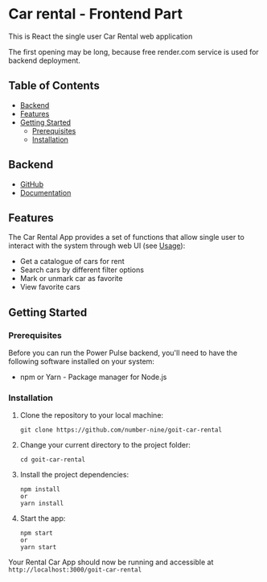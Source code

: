 # Car rental - Frontend Part

This is React the single user Car Rental web application 

The first opening may be long, because free render.com service is used for backend deployment.

## Table of Contents

- [Backend](#backend)
- [Features](#features)
- [Getting Started](#getting-started)
  - [Prerequisites](#prerequisites)
  - [Installation](#installation)


## <a id="backend">Backend</a>

- [GitHub](https://github.com/number-nine/goit-car-rental-backend)
- [Documentation](https://goit-car-rental.onrender.com/api-docs/)

## <a id="features">Features</a>

The Car Rental App provides a set of functions that allow single user to interact with the system through web UI (see [Usage](#usage)):

- Get a catalogue of cars for rent
- Search cars by different filter options
- Mark or unmark car as favorite
- View favorite cars


## <a id="getting-started">Getting Started</a>

### <a id="prerequisites">Prerequisites</a>

Before you can run the Power Pulse backend, you'll need to have the following software installed on your system:

- npm or Yarn - Package manager for Node.js

### <a id="installation">Installation</a>

1. Clone the repository to your local machine:
   ```
   git clone https://github.com/number-nine/goit-car-rental
   ```
2. Change your current directory to the project folder:
   ```
   cd goit-car-rental
   ```
3. Install the project dependencies:
   ```
   npm install
   or
   yarn install
   ```
5. Start the app:
   ```
   npm start
   or
   yarn start
   ```

Your Rental Car App should now be running and accessible at `http://localhost:3000/goit-car-rental`






